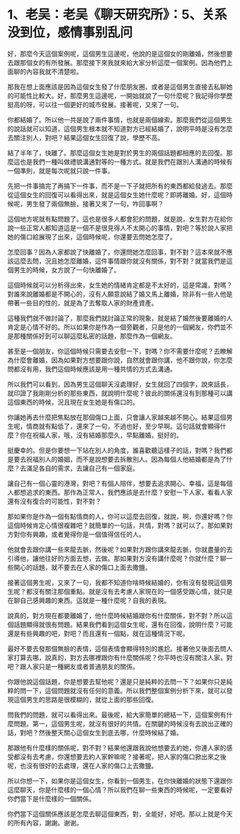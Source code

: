 # 1、老吴：老吴《聊天研究所》：5、关系没到位，感情事别乱问

好，那麼今天這個案例呢，這個男生這邊呢，他說的是這個女的剛離婚，然後想要去跟那個女的有所發展。那麼接下來我就來給大家分析這麼一個案例。因為他們上面聊的內容我就不清楚啦。

那我在想上面應該是因為這個女生發了什麼朋友圈，或者是這個男生直接去私聊她的可能性比較大。好，那麼男生這邊呢，一開始就說了一句什麼呢？我記得你學歷挺高的呀，可以往一個更好的城市發展。接著呢，又來了一句。

你都結婚了。所以他一共是說了兩件事情，也就是兩個線索。那麼我們從這個男生的說話就可以知道，這個男生根本就不知道對方已經結婚了，說明平時是沒有怎麼去關注別人，對吧？結果這個女生回復了說，學歷不高。

結了半年了，快離了。那麼這個女生她是對於男生的兩個話題都相應的去回復。那麼這也是我們一種叫做禮貌溝通對等的一種方式。就是我們在跟別人溝通的時候有一個準則，就是每次呢就只說一件事。

先把一件事搞完了再搞下一件事，而不是一下子就把所有的東西都給發過去。那麼從這個女生的回復可以看得出來，就是這個女生她什麼呢？即將離婚。好，這個時候呢，男生發了兩個無臉，接著又來了一句，咋回事啊？

這個地方呢就有點問題了。這也是很多人都會犯的問題，就是說，女生對方在給你說一些正常人都知道這是一個不是很見得人不太開心的事情，對吧？等於說人家把她的傷口給展現了出來，這個時候呢，你還要去問她怎麼了。

怎麼回事？因為人家都說了快離婚了，你還問她怎麼回事，對不對？這本來就不應該這麼去問，況且她怎麼離婚，這件事情跟你就沒有關係，對不對？就當我們是這個男生的時候，女方說了一句快離婚了。

這個時候就可以分析得出來，女生她的情緒肯定都是不太好的，這是常識，對嗎？對誰來說離婚都是不開心的，沒有人願意說結了婚又馬上離婚，除非有一些人他是帶著一些目的性的，就是為了去奪取人家的財產資產。

這種我們就不做討論了，那麼我們就討論正常的現象，就是結了婚然後要離婚的人肯定是心情不好的。所以如果你是作為一個旁觀者，只是他的一個網友，你們並不是那種關係好到可以聊這麼私密的話題，那麼作為一個網友。

甚至是一個朋友，你這個時候只需要去安慰一下，對嗎？你不需要什麼呢？去瞭解為什麼會離婚，因為如果對方想要跟你說，自然就會跟你講，他不跟你說，你怎麼問都沒有用，我們這個時候應該是用一種共情的方式去溝通。

所以我們可以看到，因為男生這個聊天沒處理好，女生就回了四個字，說來話長，就印證了我剛剛分析的那些東西，就說明什麼呢？彼此的關係還沒有到那種可以講這個東西的時候，況且現在女生她是有傷口的。

你讓她再去什麼把焦點放在那個傷口上面，只會讓人家越來越不開心。結果這個男生呢，情商就有點低了，還來了一句，不過也好，至少早啊。這句話就會顯得什麼？你在祝福人家，哦，沒有結婚那麼久，早點離婚，挺好的。

挺慶幸的。但是你要想一下站在別人的角度，誰喜歡聽這樣子的話，對嗎？我們都是要去祝福別人的婚姻，而不是說想要去拆散別人。因為每個人他結婚都是為了什麼？去滿足各自的需求，去讓自己有一個家庭。

讓自己有一個心靈的港灣，對吧？有個人陪伴，想要去追求開心、幸福，這是每個人都想追求的東西。那作為正常人，我們應該是去什麼？安慰一下人家，看看人家還有沒有復合的可能性，對不對？

那如果你是作為一個有點情商的人，你可以這麼去回復，就說，啊，你還好嗎？你這個時候肯定心情很複雜吧？就簡單的一句話，共情，對嗎？就可以了。那如果對方對你有興趣，或者覺得你是一個值得信任的人。

他就會去跟你講一些來龍去脈，然後呢？如果對方跟你講來龍去脈，你就盡量的去引導他，讓他往好的方面去想，去做。那如果對方沒有講什麼呢？你就什麼？聊一些開心的話題，就不要去在人家的傷口上面去撒鹽。

接著這個男生呢，又來了一句，我都不知道你啥時候結婚的，你有沒有發現這個男生呢？都沒有關注那個重點。就是沒有去考慮人家現在的一個感受跟心情，就只是在聊自己感興趣的東西。這就是一種什麼呢？自我的表現。

說真的，對方現在都要離婚了，他什麼時候結婚跟你有什麼關係，對不對？所以這個話題顯得就很有問題。結果我們看到這個女生呢，還有在回復，說明什麼？可能還是有些興趣的吧，對吧？而且還有一個點，就在這種情況下呢。

最好不要去發那個無臉的表情，這個表情會顯得特別的尷尬。接著他又後面去問人家打算去哪，說真的，對方去哪裡跟你有什麼關係呢？你平時也沒有關注人家，對吧？跟人家只是一種網友或者普通朋友的關係。

你跟他說這個話題，你是想要去幫他呢？還是只是純粹的去問一下？如果你只是純粹的問一下，這個問題就沒有任何的意義。所以我們整個案例分析下來，就可以發現這個男生的思路是很模糊的，就從上面的那些回復。

問我們的問題，就可以看得出來。最後呢，給大家簡單的總結一下，這個案例有什麼問題。第一，這個男生呢，就沒有很好的共情。在關鍵的時候沒有去說出正確的話，對吧？然後整天關心這個女生到底去哪，什麼時候結了婚。

那跟他有什麼樣的關係呢，對不對？結果他還跟我說他想要去約她，你連人家的感受都沒有去考慮，你還想要去約人家幹嘛呢？接著呢，把人家的傷口掀出來之後呢，也沒有很好的去處理，還在人家的傷口上去撒鹽。

所以你想一下，如果你是這個女生，你看到一個男生，在你快離婚的狀態下還跟你這麼聊天，你是什麼樣的一個心情？所以我們在聊一些東西的時候呢，一定要看好你們當下是什麼樣的一個關係。

你們當下這個關係應該是怎麼去聊這個東西，對，全能好，好吧。那以上就是今天的所有內容，謝謝。谢谢。